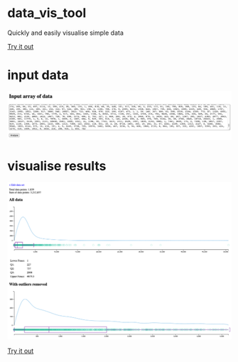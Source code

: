 # data_vis_tool
Quickly and easily visualise simple data

[Try it out](https://nathmack.github.io/data_vis_tool)

# input data

![input](https://github.com/nathmack/data_vis_tool/blob/master/input.png)


# visualise results

![charts](https://github.com/nathmack/data_vis_tool/blob/master/charts.png)

[Try it out](https://nathmack.github.io/data_vis_tool)
